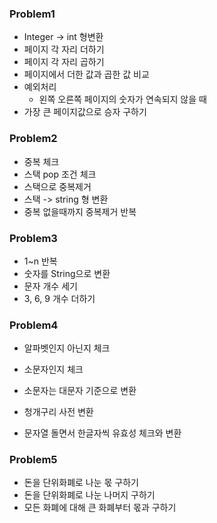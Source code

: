 ### Problem1

- Integer -> int 형변환
- 페이지 각 자리 더하기
- 페이지 각 자리 곱하기
- 페이지에서 더한 값과 곱한 값 비교
- 예외처리
  - 왼쪽 오른쪽 페이지의 숫자가 연속되지 않을 때
- 가장 큰 페이지값으로 승자 구하기



### Problem2

- 중복 체크
- 스택 pop 조건 체크
- 스택으로 중복제거
- 스택 -> string 형 변환
- 중복 없을때까지 중복제거 반복



### Problem3

- 1~n 반복
- 숫자를 String으로 변환
- 문자 개수 세기
- 3, 6, 9 개수 더하기



### Problem4

- 알파벳인지 아닌지 체크
- 소문자인지 체크
- 소문자는 대문자 기준으로 변환

- 청개구리 사전 변환
- 문자열 돌면서 한글자씩 유효성 체크와 변환



### Problem5

- 돈을 단위화폐로 나눈 몫 구하기
- 돈을 단위화폐로 나눈 나머지 구하기
- 모든 화폐에 대해 큰 화폐부터 몫과 구하기